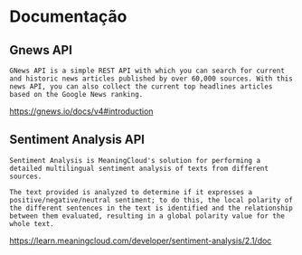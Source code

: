 # Documentação


## Gnews API

    GNews API is a simple REST API with which you can search for current and historic news articles published by over 60,000 sources. With this news API, you can also collect the current top headlines articles based on the Google News ranking.

 <https://gnews.io/docs/v4#introduction>


## Sentiment Analysis API

    Sentiment Analysis is MeaningCloud's solution for performing a detailed multilingual sentiment analysis of texts from different sources.

    The text provided is analyzed to determine if it expresses a positive/negative/neutral sentiment; to do this, the local polarity of the different sentences in the text is identified and the relationship between them evaluated, resulting in a global polarity value for the whole text.

<https://learn.meaningcloud.com/developer/sentiment-analysis/2.1/doc>


